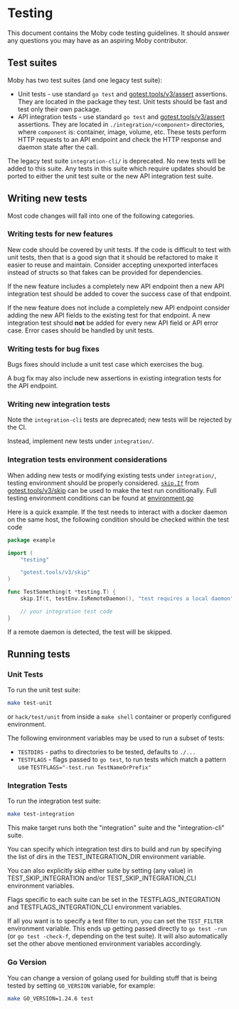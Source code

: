 # Testing

This document contains the Moby code testing guidelines. It should answer any 
questions you may have as an aspiring Moby contributor.

## Test suites

Moby has two test suites (and one legacy test suite):

* Unit tests - use standard `go test` and
  [gotest.tools/v3/assert](https://pkg.go.dev/gotest.tools/v3/assert) assertions. They are located in
  the package they test. Unit tests should be fast and test only their own 
  package.
* API integration tests - use standard `go test` and
  [gotest.tools/v3/assert](https://pkg.go.dev/gotest.tools/v3/assert) assertions. They are located in
  `./integration/<component>` directories, where `component` is: container,
  image, volume, etc. These tests perform HTTP requests to an API endpoint and
  check the HTTP response and daemon state after the call.

The legacy test suite `integration-cli/` is deprecated. No new tests will be 
added to this suite. Any tests in this suite which require updates should be 
ported to either the unit test suite or the new API integration test suite.

## Writing new tests

Most code changes will fall into one of the following categories.

### Writing tests for new features

New code should be covered by unit tests. If the code is difficult to test with
unit tests, then that is a good sign that it should be refactored to make it
easier to reuse and maintain. Consider accepting unexported interfaces instead
of structs so that fakes can be provided for dependencies.

If the new feature includes a completely new API endpoint then a new API 
integration test should be added to cover the success case of that endpoint.

If the new feature does not include a completely new API endpoint consider 
adding the new API fields to the existing test for that endpoint. A new 
integration test should **not** be added for every new API field or API error 
case. Error cases should be handled by unit tests.

### Writing tests for bug fixes

Bugs fixes should include a unit test case which exercises the bug.

A bug fix may also include new assertions in existing integration tests for the
API endpoint.

### Writing new integration tests

Note the `integration-cli` tests are deprecated; new tests will be rejected by
the CI.

Instead, implement new tests under `integration/`.

### Integration tests environment considerations

When adding new tests or modifying existing tests under `integration/`, testing
environment should be properly considered. [`skip.If`](https://pkg.go.dev/gotest.tools/v3/skip#If) from 
[gotest.tools/v3/skip](https://pkg.go.dev/gotest.tools/v3/skip) can be used to make the 
test run conditionally. Full testing environment conditions can be found at 
[environment.go](https://github.com/moby/moby/blob/311b2c87e125c6d4198014369e313135cf928a8a/testutil/environment/environment.go)

Here is a quick example. If the test needs to interact with a docker daemon on 
the same host, the following condition should be checked within the test code

```go
package example

import (
	"testing"

	"gotest.tools/v3/skip"
)

func TestSomething(t *testing.T) {
	skip.If(t, testEnv.IsRemoteDaemon(), "test requires a local daemon")

	// your integration test code
}
```

If a remote daemon is detected, the test will be skipped.

## Running tests

### Unit Tests

To run the unit test suite:

```bash
make test-unit
```

or `hack/test/unit` from inside a `make shell` container or properly
configured environment.

The following environment variables may be used to run a subset of tests:

* `TESTDIRS` - paths to directories to be tested, defaults to `./...`
* `TESTFLAGS` - flags passed to `go test`, to run tests which match a pattern
  use `TESTFLAGS="-test.run TestNameOrPrefix"`

### Integration Tests

To run the integration test suite:

```bash
make test-integration
```

This make target runs both the "integration" suite and the "integration-cli"
suite.

You can specify which integration test dirs to build and run by specifying
the list of dirs in the TEST_INTEGRATION_DIR environment variable.

You can also explicitly skip either suite by setting (any value) in
TEST_SKIP_INTEGRATION and/or TEST_SKIP_INTEGRATION_CLI environment variables.

Flags specific to each suite can be set in the TESTFLAGS_INTEGRATION and
TESTFLAGS_INTEGRATION_CLI environment variables.

If all you want is to specify a test filter to run, you can set the
`TEST_FILTER` environment variable. This ends up getting passed directly to `go
test -run` (or `go test -check-f`, depending on the test suite). It will also
automatically set the other above mentioned environment variables accordingly.

### Go Version

You can change a version of golang used for building stuff that is being tested
by setting `GO_VERSION` variable, for example:

```bash
make GO_VERSION=1.24.6 test
```
